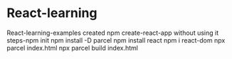 # React-learning
React-learning-examples
created npm create-react-app without using it
steps-npm init
npm install -D parcel
npm install react 
npm i react-dom
npx parcel index.html
npx parcel build index.html
